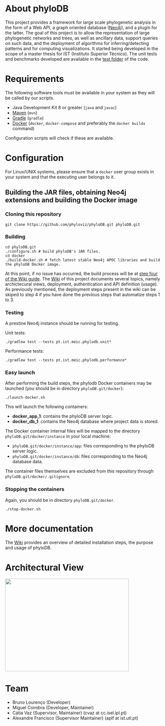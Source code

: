 # About phyloDB
This project provides a framework for large scale phylogenetic analysis in the form of a Web API, a graph oriented database ([Neo4j](https://neo4j.com/)), and a plugin for the latter. The goal of this project is to allow the representation of large phylogenetic networks and trees, as well as ancillary data, support queries on such data, and the deployment of algorithms for inferring/detecting patterns and for computing visualizations. It started being developed in the scope of a master thesis for IST (Instituto Superior Técnico). The unit tests and benchmarks developed are available in the [test folder](https://github.com/phyloviz/phyloDB/tree/master/phylodb/src/test/java/pt/ist/meic/phylodb) of the code.


# Requirements

The following software tools must be available in your system as they will be called by our scripts.
- Java Development Kit 8 or greater (`java` and `javac`)
- [Maven](https://maven.apache.org/install.html) (`mvn`)
- [Gradle](https://gradle.org/install/) (`gradle`)
- [Docker](https://www.docker.com/get-started/) (`docker`, `docker-compose` and preferably the `docker buildx` command)

Configuration scripts will check if these are available.

# Configuration

For Linux/UNIX systems, please ensure that a `docker` user group exists in your system and that the executing user belongs to it.

## Building the JAR files, obtaining Neo4j extensions and building the Docker image

### Cloning this repository

    git clone https://github.com/phyloviz/phyloDB.git phyloDB.git

### Building

    cd phyloDB.git
    ./configure.sh # build phyloDB's JAR files.
    cd docker
    ./build-docker.sh # fetch latest stable Neo4j APOC libraries and build the phyloDB Docker image.

At this point, if no issue has occurred, the build process will be at [step four of the Wiki guide](https://github.com/phyloviz/phyloDB/wiki/Initialization-scripts-in-the-database-container).
The [Wiki](https://github.com/phyloviz/phyloDB/wiki) of this project documents several topics, namely archictecural views, deployment, authentication and API definition (usage). As previously mentioned, the deployment steps present in the wiki can be skiped to step 4 if you have done the previous steps that automatize steps 1 to 3.

### Testing

A prestine Neo4j instance should be running for testing.

Unit tests:

    ./gradlew test --tests pt.ist.meic.phylodb.unit*

Performance tests:

    ./gradlew test --tests pt.ist.meic.phylodb.performance*

### Easy launch

After performing the build steps, the phylodb Docker containers may be launched (you should be in directory `phyloDB.git/docker`):

    ./launch-docker.sh

This will launch the following containers:

- **docker_app_1**: contains the phyloDB server logic.
- **docker_db_1**: contains the Neo4j database where project data is stored.

The Docker container internal files will be mapped to the directory `phyloDB.git/docker/instance` in your local machine:

- `phyloDB.git/docker/instance/app`: files corresponding to the phyloDB server logic.
- `phyloDB.git/docker/instance/db`: files corresponding to the Neo4j database data.

The container files themselves are excluded from this repository through `phyloDB.git/docker/.gitignore`.

### Stopping the containers

Again, you should be in directory `phyloDB.git/docker`.

    ./stop-docker.sh

# More documentation
The [Wiki](https://github.com/phyloviz/phyloDB/wiki) provides an overview of detailed installation steps, the purpose and usage of phyloDB.

# Architectural View
 
<img src=https://github.com/phyloviz/phyloDB/blob/master/wiki/images/client-server.png width=400 height=300>

# Team

* Bruno Lourenço (Developer)
* Miguel Coimbra (Developer, Maintainer)
* Cátia Vaz (Supervisor, Maintainer) (cvaz at cc.isel.ipl.pt)
* Alexandre Francisco (Supervisor Maintainer) (aplf at ist.utl.pt)
